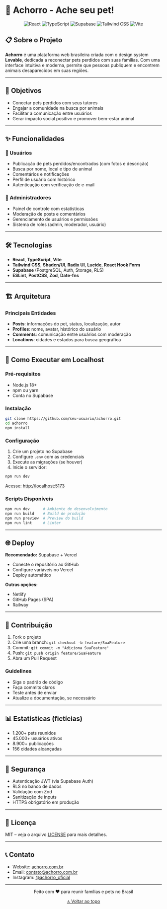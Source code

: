 # 🐾 Achorro - Ache seu pet!

<div align="center">
  <img src="https://img.shields.io/badge/React-61DAFB?style=for-the-badge&logo=react&logoColor=white" alt="React">
  <img src="https://img.shields.io/badge/TypeScript-3178C6?style=for-the-badge&logo=typescript&logoColor=white" alt="TypeScript">
  <img src="https://img.shields.io/badge/Supabase-3ECF8E?style=for-the-badge&logo=supabase&logoColor=white" alt="Supabase">
  <img src="https://img.shields.io/badge/Tailwind_CSS-38B2AC?style=for-the-badge&logo=tailwind-css&logoColor=white" alt="Tailwind CSS">
  <img src="https://img.shields.io/badge/Vite-646CFF?style=for-the-badge&logo=vite&logoColor=white" alt="Vite">
</div>

## 📋 Sobre o Projeto

**Achorro** é uma plataforma web brasileira criada com o design system **Lovable**, dedicada a reconectar pets perdidos com suas famílias. Com uma interface intuitiva e moderna, permite que pessoas publiquem e encontrem animais desaparecidos em suas regiões.

---

## 🎯 Objetivos

- Conectar pets perdidos com seus tutores  
- Engajar a comunidade na busca por animais  
- Facilitar a comunicação entre usuários  
- Gerar impacto social positivo e promover bem-estar animal  

---

## ✨ Funcionalidades

### 👥 Usuários

- Publicação de pets perdidos/encontrados (com fotos e descrição)  
- Busca por nome, local e tipo de animal  
- Comentários e notificações  
- Perfil de usuário com histórico  
- Autenticação com verificação de e-mail  

### 🔧 Administradores

- Painel de controle com estatísticas  
- Moderação de posts e comentários  
- Gerenciamento de usuários e permissões  
- Sistema de roles (admin, moderador, usuário)  

---

## 🛠️ Tecnologias

- **React**, **TypeScript**, **Vite**  
- **Tailwind CSS**, **Shadcn/UI**, **Radix UI**, **Lucide**, **React Hook Form**  
- **Supabase** (PostgreSQL, Auth, Storage, RLS)  
- **ESLint**, **PostCSS**, **Zod**, **Date-fns**

---

## 🏗️ Arquitetura

### Principais Entidades

- **Posts**: informações do pet, status, localização, autor  
- **Profiles**: nome, avatar, histórico do usuário  
- **Comments**: comunicação entre usuários com moderação  
- **Locations**: cidades e estados para busca geográfica  

---

## 🚀 Como Executar em Localhost

### Pré-requisitos

- Node.js 18+  
- npm ou yarn  
- Conta no Supabase  

### Instalação

```bash
git clone https://github.com/seu-usuario/achorro.git
cd achorro
npm install
```

### Configuração

1. Crie um projeto no Supabase  
2. Configure `.env` com as credenciais  
3. Execute as migrações (se houver)  
4. Inicie o servidor:

```bash
npm run dev
```

Acesse: [http://localhost:5173](http://localhost:5173)

### Scripts Disponíveis

```bash
npm run dev      # Ambiente de desenvolvimento
npm run build    # Build de produção
npm run preview  # Preview do build
npm run lint     # Linter
```

---

## 🌐 Deploy

**Recomendado:** Supabase + Vercel  
- Conecte o repositório ao GitHub  
- Configure variáveis no Vercel  
- Deploy automático

**Outras opções:**  
- Netlify  
- GitHub Pages (SPA)  
- Railway  

---

## 🤝 Contribuição

1. Fork o projeto  
2. Crie uma branch: `git checkout -b feature/SuaFeature`  
3. Commit: `git commit -m "Adiciona SuaFeature"`  
4. Push: `git push origin feature/SuaFeature`  
5. Abra um Pull Request  

### Guidelines

- Siga o padrão de código  
- Faça commits claros  
- Teste antes de enviar  
- Atualize a documentação, se necessário  

---

## 📊 Estatísticas (fictícias)

- 1.200+ pets reunidos  
- 45.000+ usuários ativos  
- 8.900+ publicações  
- 156 cidades alcançadas  

---

## 🔐 Segurança

- Autenticação JWT (via Supabase Auth)  
- RLS no banco de dados  
- Validação com Zod  
- Sanitização de inputs  
- HTTPS obrigatório em produção  

---

## 📄 Licença

MIT – veja o arquivo [LICENSE](LICENSE) para mais detalhes.

---

## 📞 Contato

- Website: [achorro.com.br](https://achorro.vercel.app)  
- Email: contato@achorro.com.br  
- Instagram: [@achorro_oficial](https://instagram.com/achorro_oficial)  

---

<div align="center">
  <p>Feito com ❤️ para reunir famílias e pets no Brasil</p>
  <p><a href="#top">🔝 Voltar ao topo</a></p>
</div>
